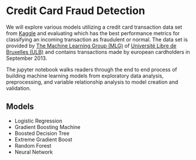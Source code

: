 # Credit Card Fraud Detection
We will explore various models utilizing a credit card transaction data set from [Kaggle](https://www.kaggle.com/mlg-ulb/creditcardfraud) and evaluating which has the best performance metrics for classifying an incoming transaction as fraudulent or normal. The data set is provided by [The Machine Learning Group (MLG)](https://mlg.ulb.ac.be/wordpress/) of [Université Libre de Bruxelles (ULB)](https://www.ulb.be) and contains transactions made by european cardholders in September 2013.

The jupyter notebook walks readers through the end to end process of building machine learning models from exploratory data analysis, preprocessing, and variable relationship analysis to model creation and validation.  

## Models
* Logistic Regression
* Gradient Boosting Machine
* Boosted Decision Tree
* Extreme Gradient Boost
* Random Forest
* Neural Network
